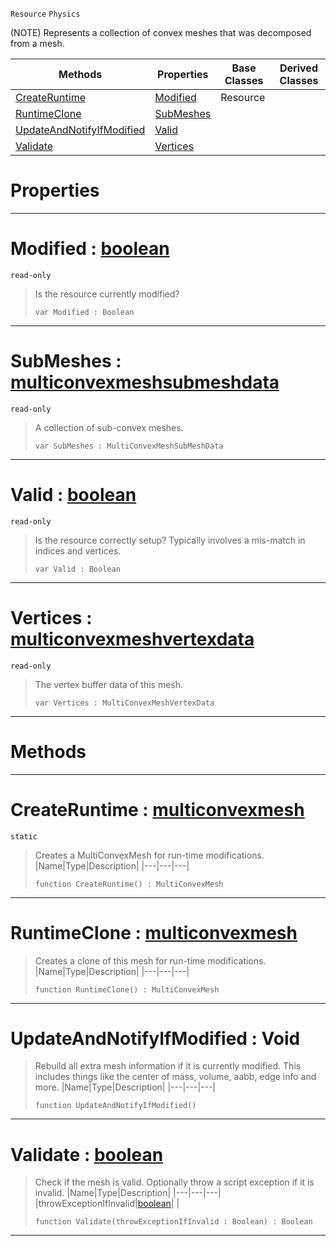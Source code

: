  `Resource` `Physics`



(NOTE) Represents a collection of convex meshes that was decomposed from a mesh.

|Methods|Properties|Base Classes|Derived Classes|
|---|---|---|---|
|[ CreateRuntime](https://github.com/ZilchEngine/ZilchDocs/blob/master/code_reference/class_reference/multiconvexmesh.markdown#createruntime-zilch-engin)|[ Modified](https://github.com/ZilchEngine/ZilchDocs/blob/master/code_reference/class_reference/multiconvexmesh.markdown#modified-zilch-engine-doc)|Resource| |
|[ RuntimeClone](https://github.com/ZilchEngine/ZilchDocs/blob/master/code_reference/class_reference/multiconvexmesh.markdown#runtimeclone-zilch-engine)|[ SubMeshes](https://github.com/ZilchEngine/ZilchDocs/blob/master/code_reference/class_reference/multiconvexmesh.markdown#submeshes-zilch-engine-do)| | |
|[ UpdateAndNotifyIfModified](https://github.com/ZilchEngine/ZilchDocs/blob/master/code_reference/class_reference/multiconvexmesh.markdown#updateandnotifyifmodifie)|[ Valid](https://github.com/ZilchEngine/ZilchDocs/blob/master/code_reference/class_reference/multiconvexmesh.markdown#valid-zilch-engine-docume)| | |
|[ Validate](https://github.com/ZilchEngine/ZilchDocs/blob/master/code_reference/class_reference/multiconvexmesh.markdown#validate-zilch-engine-doc)|[ Vertices](https://github.com/ZilchEngine/ZilchDocs/blob/master/code_reference/class_reference/multiconvexmesh.markdown#vertices-zilch-engine-doc)| | |


 #  Properties


---  
 #  Modified : [boolean](https://github.com/ZilchEngine/ZilchDocs/blob/master/code_reference/nada_base_types/boolean.markdown)

 `read-only`

> Is the resource currently modified?
> ``` lang=cpp, name=Nada
> var Modified : Boolean


---  
 #  SubMeshes : [multiconvexmeshsubmeshdata](https://github.com/ZilchEngine/ZilchDocs/blob/master/code_reference/class_reference/multiconvexmeshsubmeshdata.markdown)

 `read-only`

> A collection of sub-convex meshes.
> ``` lang=cpp, name=Nada
> var SubMeshes : MultiConvexMeshSubMeshData


---  
 #  Valid : [boolean](https://github.com/ZilchEngine/ZilchDocs/blob/master/code_reference/nada_base_types/boolean.markdown)

 `read-only`

> Is the resource correctly setup? Typically involves a mis-match in indices and vertices.
> ``` lang=cpp, name=Nada
> var Valid : Boolean


---  
 #  Vertices : [multiconvexmeshvertexdata](https://github.com/ZilchEngine/ZilchDocs/blob/master/code_reference/class_reference/multiconvexmeshvertexdata.markdown)

 `read-only`

> The vertex buffer data of this mesh.
> ``` lang=cpp, name=Nada
> var Vertices : MultiConvexMeshVertexData


---  
 #  Methods


---  
 #  CreateRuntime : [multiconvexmesh](https://github.com/ZilchEngine/ZilchDocs/blob/master/code_reference/class_reference/multiconvexmesh.markdown)

 `static`

> Creates a MultiConvexMesh for run-time modifications.
> |Name|Type|Description|
> |---|---|---|
> ``` lang=cpp, name=Nada
> function CreateRuntime() : MultiConvexMesh
> ``` 


---  
 #  RuntimeClone : [multiconvexmesh](https://github.com/ZilchEngine/ZilchDocs/blob/master/code_reference/class_reference/multiconvexmesh.markdown)

> Creates a clone of this mesh for run-time modifications.
> |Name|Type|Description|
> |---|---|---|
> ``` lang=cpp, name=Nada
> function RuntimeClone() : MultiConvexMesh
> ``` 


---  
 #  UpdateAndNotifyIfModified : Void

> Rebuild all extra mesh information if it is currently modified. This includes things like the center of mass, volume, aabb, edge info and more.
> |Name|Type|Description|
> |---|---|---|
> ``` lang=cpp, name=Nada
> function UpdateAndNotifyIfModified()
> ``` 


---  
 #  Validate : [boolean](https://github.com/ZilchEngine/ZilchDocs/blob/master/code_reference/nada_base_types/boolean.markdown)

> Check if the mesh is valid. Optionally throw a script exception if it is invalid.
> |Name|Type|Description|
> |---|---|---|
> |throwExceptionIfInvalid|[boolean](https://github.com/ZilchEngine/ZilchDocs/blob/master/code_reference/nada_base_types/boolean.markdown)| |
> ``` lang=cpp, name=Nada
> function Validate(throwExceptionIfInvalid : Boolean) : Boolean
> ``` 


---  
 

 